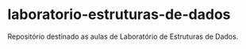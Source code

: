 # laboratorio-estruturas-de-dados
Repositório destinado as aulas de Laboratório de Estruturas de Dados.
